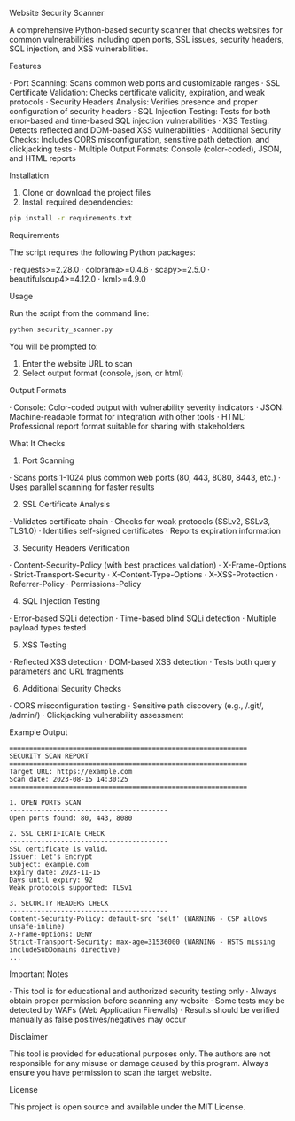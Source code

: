 Website Security Scanner

A comprehensive Python-based security scanner that checks websites for common vulnerabilities including open ports, SSL issues, security headers, SQL injection, and XSS vulnerabilities.

Features

· Port Scanning: Scans common web ports and customizable ranges
· SSL Certificate Validation: Checks certificate validity, expiration, and weak protocols
· Security Headers Analysis: Verifies presence and proper configuration of security headers
· SQL Injection Testing: Tests for both error-based and time-based SQL injection vulnerabilities
· XSS Testing: Detects reflected and DOM-based XSS vulnerabilities
· Additional Security Checks: Includes CORS misconfiguration, sensitive path detection, and clickjacking tests
· Multiple Output Formats: Console (color-coded), JSON, and HTML reports

Installation

1. Clone or download the project files
2. Install required dependencies:

```bash
pip install -r requirements.txt
```

Requirements

The script requires the following Python packages:

· requests>=2.28.0
· colorama>=0.4.6
· scapy>=2.5.0
· beautifulsoup4>=4.12.0
· lxml>=4.9.0

Usage

Run the script from the command line:

```bash
python security_scanner.py
```

You will be prompted to:

1. Enter the website URL to scan
2. Select output format (console, json, or html)

Output Formats

· Console: Color-coded output with vulnerability severity indicators
· JSON: Machine-readable format for integration with other tools
· HTML: Professional report format suitable for sharing with stakeholders

What It Checks

1. Port Scanning

· Scans ports 1-1024 plus common web ports (80, 443, 8080, 8443, etc.)
· Uses parallel scanning for faster results

2. SSL Certificate Analysis

· Validates certificate chain
· Checks for weak protocols (SSLv2, SSLv3, TLS1.0)
· Identifies self-signed certificates
· Reports expiration information

3. Security Headers Verification

· Content-Security-Policy (with best practices validation)
· X-Frame-Options
· Strict-Transport-Security
· X-Content-Type-Options
· X-XSS-Protection
· Referrer-Policy
· Permissions-Policy

4. SQL Injection Testing

· Error-based SQLi detection
· Time-based blind SQLi detection
· Multiple payload types tested

5. XSS Testing

· Reflected XSS detection
· DOM-based XSS detection
· Tests both query parameters and URL fragments

6. Additional Security Checks

· CORS misconfiguration testing
· Sensitive path discovery (e.g., /.git/, /admin/)
· Clickjacking vulnerability assessment

Example Output

```
============================================================
SECURITY SCAN REPORT
============================================================
Target URL: https://example.com
Scan date: 2023-08-15 14:30:25
============================================================

1. OPEN PORTS SCAN
----------------------------------------
Open ports found: 80, 443, 8080

2. SSL CERTIFICATE CHECK
----------------------------------------
SSL certificate is valid.
Issuer: Let's Encrypt
Subject: example.com
Expiry date: 2023-11-15
Days until expiry: 92
Weak protocols supported: TLSv1

3. SECURITY HEADERS CHECK
----------------------------------------
Content-Security-Policy: default-src 'self' (WARNING - CSP allows unsafe-inline)
X-Frame-Options: DENY
Strict-Transport-Security: max-age=31536000 (WARNING - HSTS missing includeSubDomains directive)
...
```

Important Notes

· This tool is for educational and authorized security testing only
· Always obtain proper permission before scanning any website
· Some tests may be detected by WAFs (Web Application Firewalls)
· Results should be verified manually as false positives/negatives may occur

Disclaimer

This tool is provided for educational purposes only. The authors are not responsible for any misuse or damage caused by this program. Always ensure you have permission to scan the target website.

License

This project is open source and available under the MIT License.
